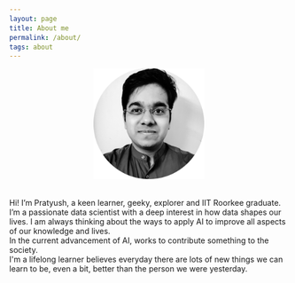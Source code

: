 ```yaml
---
layout: page
title: About me
permalink: /about/
tags: about
---
```

<p align="center">
<img src="/images/me_1.png" width="200" height = "200" />
</p>
<br />
Hi! I’m Pratyush, a keen learner, geeky, explorer and IIT Roorkee graduate.
<br />
I’m a passionate data scientist with a deep interest in how data shapes our lives. I am always thinking about the ways to apply AI to improve all aspects of our knowledge and lives. 
<br />
In the current advancement of AI, works to contribute something to the society.
<br/>
I'm a lifelong learner believes everyday there are lots of new things we can learn to be, even a bit, better than the person we were yesterday.
<br />

